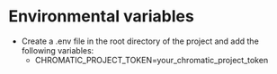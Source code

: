 # Environmental variables
- Create a .env file in the root directory of the project and add the following variables:
  - CHROMATIC_PROJECT_TOKEN=your_chromatic_project_token
